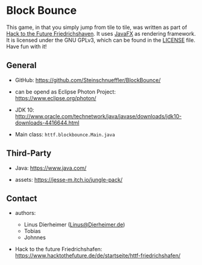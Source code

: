 # Block Bounce

This game, in that you simply jump from tile to tile, was written as part of [Hack to the Future Friedrichshaven](#contact). It uses [JavaFX](#third-party) as rendering framework.  
It is licensed under the GNU GPLv3, which can be found in the [LICENSE](LICENSE) file.  
Have fun with it!

## General

* GitHub: https://github.com/Steinschnueffler/BlockBounce/

* can be opend as Eclipse Photon Project: https://www.eclipse.org/photon/

* JDK 10: http://www.oracle.com/technetwork/java/javase/downloads/jdk10-downloads-4416644.html

* Main class: `httf.blockbounce.Main.java`

## Third-Party

* Java: https://www.java.com/

* assets: https://jesse-m.itch.io/jungle-pack/

## Contact

* authors:

    * Linus Dierheimer (Linus@Dierheimer.de)
    * Tobias
    * Johnnes

* Hack to the future Friedrichshafen: https://www.hacktothefuture.de/de/startseite/httf-friedrichshafen/